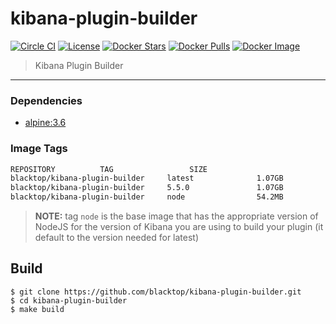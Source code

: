 kibana-plugin-builder
=====================

[![Circle CI](https://circleci.com/gh/blacktop/kibana-plugin-builder.png?style=shield)](https://circleci.com/gh/blacktop/kibana-plugin-builder) [![License](http://img.shields.io/:license-mit-blue.svg)](http://doge.mit-license.org) [![Docker Stars](https://img.shields.io/docker/stars/blacktop/kibana-plugin-builder.svg)](https://store.docker.com/community/images/blacktop/kibana-plugin-builder) [![Docker Pulls](https://img.shields.io/docker/pulls/blacktop/kibana-plugin-builder.svg)](https://store.docker.com/community/images/blacktop/kibana-plugin-builder) [![Docker Image](https://img.shields.io/badge/docker%20image-1.07GB-blue.svg)](https://store.docker.com/community/images/blacktop/kibana-plugin-builder)

> Kibana Plugin Builder

---

### Dependencies

-	[alpine:3.6](https://hub.docker.com/_/alpine/)

### Image Tags

```bash
REPOSITORY          TAG                 SIZE
blacktop/kibana-plugin-builder     latest              1.07GB
blacktop/kibana-plugin-builder     5.5.0               1.07GB
blacktop/kibana-plugin-builder     node                54.2MB
```

> **NOTE:** tag `node` is the base image that has the appropriate version of NodeJS for the version of Kibana you are using to build your plugin (it default to the version needed for latest)

Build
-----

```
$ git clone https://github.com/blacktop/kibana-plugin-builder.git
$ cd kibana-plugin-builder
$ make build
```

